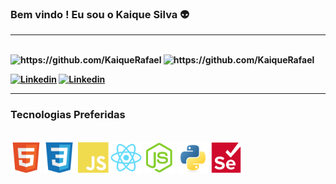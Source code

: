 ### <b>Bem vindo ! Eu sou o Kaique Silva 👽
<hr><br/>

<div style="display: inline-block">
  <img width="50%" height="50%" alt="https://github.com/KaiqueRafael" src="https://github-readme-stats.vercel.app/api?username=KaiqueRafael&show_icons=true&theme=tokyonight"/>
  <img width="50%" height="50%px" alt="https://github.com/KaiqueRafael" src="https://github-readme-stats.vercel.app/api/top-langs/?username=KaiqueRafael&layout=compact&theme=tokyonight"/>
</div>
 
[![Linkedin](https://img.shields.io/badge/LinkedIn-0077B5?style=for-the-badge&logo=linkedin&logoColor=white)](https://www.linkedin.com/in/kaique-silva-8a8a6493/) [![Linkedin](https://img.shields.io/badge/Gmail-D14836?style=for-the-badge&logo=gmail&logoColor=white)](kaiquerlds@gmail.com)
<hr>

### <b>Tecnologias Preferidas
  
<div style="display: inline-block"><br/>
  <img align="center" alt="HTML5" width="50" height="50" src="https://raw.githubusercontent.com/devicons/devicon/master/icons/html5/html5-original.svg"/>
  <img align="center" alt="CSS3" width="50" height="50" src="https://raw.githubusercontent.com/devicons/devicon/master/icons/css3/css3-original.svg"/>
  <img align="center" alt="JS" width="50" height="50" src="https://raw.githubusercontent.com/devicons/devicon/master/icons/javascript/javascript-plain.svg"/>
  <img align="center" alt="REACT" width="50" height="50" src="https://raw.githubusercontent.com/devicons/devicon/master/icons/react/react-original.svg"/>
  <img align="center" alt="REACT" width="50" height="50" src="https://raw.githubusercontent.com/devicons/devicon/master/icons/nodejs/nodejs-original.svg"/>
  <img align="center" alt="REACT" width="50" height="50" src="https://raw.githubusercontent.com/devicons/devicon/master/icons/python/python-original.svg"/>
  <img align="center" alt="REACT" width="50" height="50" src="https://raw.githubusercontent.com/devicons/devicon/master/icons/selenium/selenium-original.svg"/>
</div>
